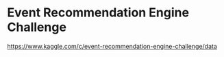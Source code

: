 # Event Recommendation Engine Challenge

https://www.kaggle.com/c/event-recommendation-engine-challenge/data
